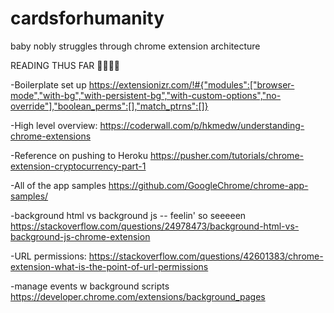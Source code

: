 # cardsforhumanity
baby nobly struggles through chrome extension architecture


READING THUS FAR 📖📖📖📖

-Boilerplate set up https://extensionizr.com/!#{"modules":["browser-mode","with-bg","with-persistent-bg","with-custom-options","no-override"],"boolean_perms":[],"match_ptrns":[]}

-High level overview: https://coderwall.com/p/hkmedw/understanding-chrome-extensions

-Reference on pushing to Heroku https://pusher.com/tutorials/chrome-extension-cryptocurrency-part-1

-All of the app samples https://github.com/GoogleChrome/chrome-app-samples/

-background html vs background js -- feelin' so seeeeen https://stackoverflow.com/questions/24978473/background-html-vs-background-js-chrome-extension

-URL permissions: https://stackoverflow.com/questions/42601383/chrome-extension-what-is-the-point-of-url-permissions

-manage events w background scripts https://developer.chrome.com/extensions/background_pages

